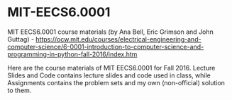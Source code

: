 # MIT-EECS6.0001
MIT EECS6.0001 course materials (by Ana Bell, Eric Grimson and John Guttag) - https://ocw.mit.edu/courses/electrical-engineering-and-computer-science/6-0001-introduction-to-computer-science-and-programming-in-python-fall-2016/index.htm

Here are the course materials of MIT EECS6.0001 for Fall 2016. Lecture Slides and Code contains lecture slides and code used in class, while Assignments contains the problem sets and my own (non-official) solution to them.
